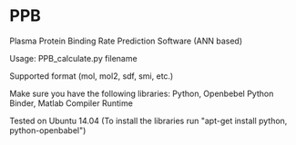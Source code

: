 # PPB
Plasma Protein Binding Rate Prediction Software (ANN based)

Usage: PPB_calculate.py filename

Supported format (mol, mol2, sdf, smi, etc.)

Make sure you have the following libraries: Python, Openbebel Python Binder, Matlab Compiler Runtime

Tested on Ubuntu 14.04 (To install the libraries run "apt-get install python, python-openbabel")
